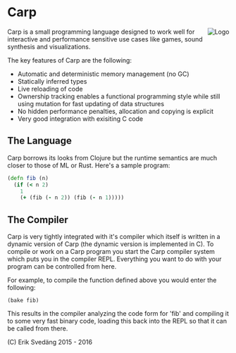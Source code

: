 # Carp

<img src="https://github.com/eriksvedang/Carp/blob/master/img/temp_logo2.jpg" alt="Logo" align="right" />

Carp is a small programming language designed to work well for interactive and performance sensitive use cases like games, sound synthesis and visualizations.

The key features of Carp are the following:
* Automatic and deterministic memory management (no GC)
* Statically inferred types
* Live reloading of code
* Ownership tracking enables a functional programming style while still using mutation for fast updating of data structures
* No hidden performance penalties, allocation and copying is explicit
* Very good integration with exisiting C code

## The Language
Carp borrows its looks from Clojure but the runtime semantics are much closer to those of ML or Rust. Here's a sample program:

```clojure
(defn fib (n)
  (if (< n 2)
    1
    (+ (fib (- n 2)) (fib (- n 1)))))
```

## The Compiler
Carp is very tightly integrated with it's compiler which itself is written in a dynamic version of Carp (the dynamic version is implemented in C). To compile or work on a Carp program you start the Carp compiler system which puts you in the compiler REPL. Everything you want to do with your program can be controlled from here.

For example, to compile the function defined above you would enter the following:
```
(bake fib)
```

This results in the compiler analyzing the code form for 'fib' and compiling it to some very fast binary code, loading this back into the REPL so that it can be called from there.

(C) Erik Svedäng 2015 - 2016

